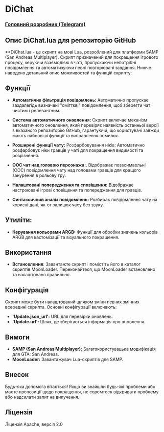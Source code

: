 # DiChat

### [Головний розробник (Telegram)](https://t.me/lisowsky)

## Опис DiChat.lua для репозиторію GitHub

**DiChat.lua - це скрипт на мові Lua, розроблений для платформи SAMP (San Andreas Multiplayer). Скрипт призначений для покращення ігрового процесу, керуючи взаємодією в чаті, пропускаючи непотрібні повідомлення та автоматизуючи певні повторювані завдання. Нижче наведено детальний опис можливостей та функцій скрипту:

## Функції

- **Автоматична фільтрація повідомлень:**
Автоматично пропускає заздалегідь визначені "сміттєві" повідомлення, щоб зберегти чат чистим і релевантним.

- **Система автоматичного оновлення:**
Скрипт включає механізм автоматичного оновлення, який перевіряє наявність останньої версії з вказаного репозиторію GitHub, гарантуючи, що користувачі завжди мають найновіші функції та виправлення помилок.

- **Розширені функції чату:**
Розфарбовування ніків: Автоматично розфарбовує ніки гравців у чаті для покращення видимості та розрізнення.

- **OOC чат над головою персонажа:**.
Відображає позасимвольні (OOC) повідомлення чату над головами гравців для кращого занурення в рольову гру.

- **Налаштовані попередження та сповіщення:**
Відображає настроювані ігрові сповіщення та попередження для гравців.

- **Синтаксичний аналіз повідомлень:**
Розбирає повідомлення чату на корисні дані, як-от залишок часу без звуку.

## Утиліти:

- **Керування кольорами ARGB:**
Функції для обробки значень кольорів ARGB для кастомізації та візуального покращення. 

## Використання

- **Встановлення:**
Завантажте скрипт і помістіть його в каталог скриптів MoonLoader.
Переконайтеся, що MoonLoader встановлено та налаштовано правильно.

## Конфігурація

Скрипт може бути налаштований шляхом зміни певних змінних всередині скрипта. Основні конфігурації включають:

- **'Update.json_url':** URL для перевірки оновлень.
- **'Update.url':** Шлях, де зберігається інформація про оновлення.

## Вимоги

- **SAMP (San Andreas Multiplayer):** Багатокористувацька модифікація для GTA: San Andreas.
- **MoonLoader:** Завантажувач Lua-скриптів для SAMP.

## Внесок

Будь-яка допомога вітається! Якщо ви знайшли будь-які проблеми або маєте пропозиції щодо покращення, не соромтеся відкривати проблему або надсилати запит на вилучення.

## Ліцензія

Ліцензія Apache, версія 2.0
